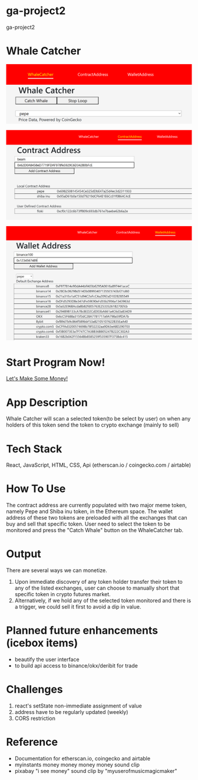 # ga-project2
ga-project2

# Whale Catcher

![MainPage](https://github.com/psionicmind/ga-project2/blob/main/img/mainpage.png?raw=true)

![Contract Address](https://github.com/psionicmind/ga-project2/blob/main/img/contractAddress.png?raw=true)

![Exchange Wallet Address](https://github.com/psionicmind/ga-project2/blob/main/img/exchangeWalletAddress.png?raw=true)


# Start Program Now!
[Let's Make Some Money!](https://ga-project2-five.vercel.app/)

# App Description
Whale Catcher will scan a selected token(to be select by user) on when any holders of this token send the token to crypto exchange (mainly to sell)

# Tech Stack
React, JavaScript, HTML, CSS, Api (etherscan.io / coingecko.com / airtable)

# How To Use
The contract address are currently populated with two major meme token, namely Pepe and Shiba inu token, in the Ethereum space.  The wallet address of these two tokens are preloaded with all the exchanges that can buy and sell that specific token.  User need to select the token to be monitored and press the "Catch Whale" button on the WhaleCatcher tab.  

# Output
There are several ways we can monetize.  
1) Upon immediate discovery of any token holder transfer their token to any of the listed exchanges, user can choose to manually short that specific token in crypto futures market.
2) Alternatively, if we hold any of the selected token monitored and there is a trigger, we could sell it first to avoid a dip in value.

# Planned future enhancements (icebox items)
- beautify the user interface
- to build api access to binance/okx/deribit for trade

# Challenges
1) react's setState non-immediate assignment of value
2) address have to be regularly updated (weekly)
3) CORS restriction

# Reference
- Documentation for etherscan.io, coingecko and airtable
- myinstants money money money money sound clip
- pixabay "i see money" sound clip by "myuserofmusicmagicmaker"
